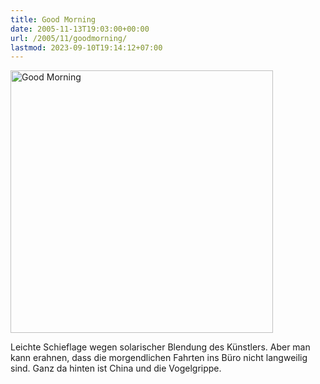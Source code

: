 ```yaml
---
title: Good Morning
date: 2005-11-13T19:03:00+00:00
url: /2005/11/goodmorning/
lastmod: 2023-09-10T19:14:12+07:00
---
```

[<img width="420" src="//static.flickr.com/29/63008084_079d759195.jpg" alt="Good Morning" />][1]

Leichte Schieflage wegen solarischer Blendung des Künstlers. Aber man kann erahnen, dass die morgendlichen Fahrten ins Büro nicht langweilig sind. Ganz da hinten ist China und die Vogelgrippe.

 [1]: http://www.flickr.com/photos/schreibblogade/63008084/ "Good Morning"
